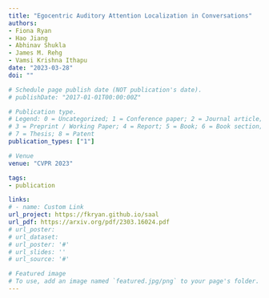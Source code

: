 ```yaml
---
title: "Egocentric Auditory Attention Localization in Conversations"
authors:
- Fiona Ryan
- Hao Jiang
- Abhinav Shukla
- James M. Rehg
- Vamsi Krishna Ithapu
date: "2023-03-28"
doi: ""

# Schedule page publish date (NOT publication's date).
# publishDate: "2017-01-01T00:00:00Z"

# Publication type.
# Legend: 0 = Uncategorized; 1 = Conference paper; 2 = Journal article;
# 3 = Preprint / Working Paper; 4 = Report; 5 = Book; 6 = Book section;
# 7 = Thesis; 8 = Patent
publication_types: ["1"]

# Venue
venue: "CVPR 2023"

tags:
- publication

links:
# - name: Custom Link
url_project: https://fkryan.github.io/saal
url_pdf: https://arxiv.org/pdf/2303.16024.pdf
# url_poster: 
# url_dataset: 
# url_poster: '#'
# url_slides: ''
# url_source: '#'

# Featured image
# To use, add an image named `featured.jpg/png` to your page's folder. 
---
```

